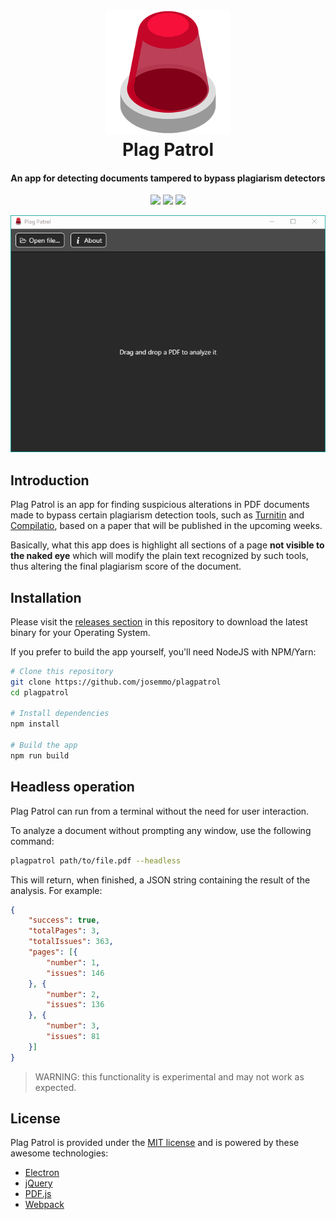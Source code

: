 <h1 align="center">
  <a href="http://www.amitmerchant.com/electron-markdownify"><img src="build/icons/256x256.png" alt="" width="200"></a><br>
  Plag Patrol<br>
</h1>
<h4 align="center">An app for detecting documents tampered to bypass plagiarism detectors</h4>

<p align="center">
  <a href="https://travis-ci.com/josemmo/plagpatrol"><img src="https://travis-ci.com/josemmo/plagpatrol.svg?branch=master"></a>
  <a href="https://github.com/josemmo/plagpatrol/releases/latest"><img src="https://img.shields.io/badge/download-latest-10a19b.svg"></a>
  <a href="LICENSE"><img src="https://img.shields.io/github/license/josemmo/plagpatrol.svg"></a>
</p>

<p align="center">
  <img src="demo.gif" alt="Desktop app demo" />
</p>

## Introduction
Plag Patrol is an app for finding suspicious alterations in PDF documents made to bypass certain plagiarism detection tools, such as [Turnitin](https://www.turnitin.com/) and [Compilatio](https://www.compilatio.net/), based on a paper that will be published in the upcoming weeks.

Basically, what this app does is highlight all sections of a page **not visible to the naked eye** which will modify the plain text recognized by such tools, thus altering the final plagiarism score of the document.

## Installation
Please visit the [releases section](https://github.com/josemmo/plagpatrol/releases/latest) in this repository to download the latest binary for your Operating System.

If you prefer to build the app yourself, you'll need NodeJS with NPM/Yarn:
```bash
# Clone this repository
git clone https://github.com/josemmo/plagpatrol
cd plagpatrol

# Install dependencies
npm install

# Build the app
npm run build
```

## Headless operation
Plag Patrol can run from a terminal without the need for user interaction.

To analyze a document without prompting any window, use the following command:
```bash
plagpatrol path/to/file.pdf --headless
```

This will return, when finished, a JSON string containing the result of the analysis. For example:
```json
{
	"success": true,
	"totalPages": 3,
	"totalIssues": 363,
	"pages": [{
		"number": 1,
		"issues": 146
	}, {
		"number": 2,
		"issues": 136
	}, {
		"number": 3,
		"issues": 81
	}]
}
```

> WARNING: this functionality is experimental and may not work as expected.

## License
Plag Patrol is provided under the [MIT license](LICENSE) and is powered by these awesome technologies:
- [Electron](https://electronjs.org/)
- [jQuery](https://jquery.com/)
- [PDF.js](https://mozilla.github.io/pdf.js/)
- [Webpack](https://webpack.js.org/)

